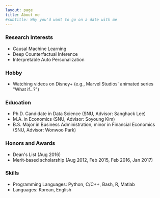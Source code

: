 ```yaml
---
layout: page
title: About me
#subtitle: Why you'd want to go on a date with me
---
```



### Research Interests
- Causal Machine Learning
- Deep Counterfactual Inference
- Interpretable Auto Personalization

### Hobby
- Watching videos on Disney+ (e.g., Marvel Studios' animated series "What if...?")

### Education
- Ph.D. Candidate in Data Science (SNU, Advisor: Sanghack Lee)
- M.A. in Economics (SNU, Advisor: Soyoung Kim)
- B.S. Major in Business Administration, minor in Financial Economics (SNU, Advisor: Wonwoo Park)

### Honors and Awards
- Dean's List (Aug 2016)
- Merit-based scholarship (Aug 2012, Feb 2015, Feb 2016, Jan 2017)

### Skills
- Programming Languages: Python, C/C++, Bash, R, Matlab
- Languages: Korean, English

